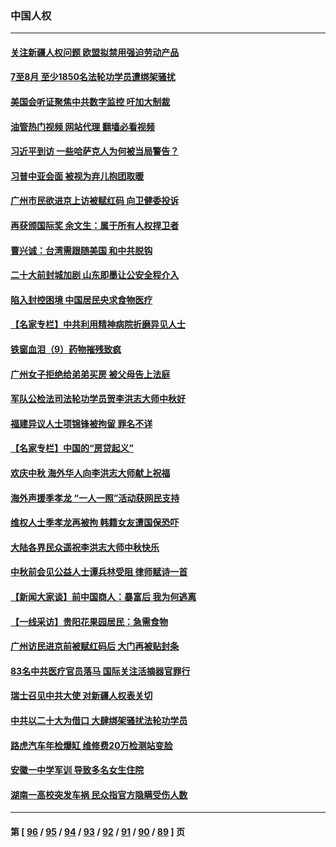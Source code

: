 ### 中国人权
---
#### [关注新疆人权问题 欧盟拟禁用强迫劳动产品](../../pages/ncid278/n13825131.md?09151245) 
#### [7至8月 至少1850名法轮功学员遭绑架骚扰](../../pages/ncid278/n13824925.md?09151245) 
#### [美国会听证聚焦中共数字监控 吁加大制裁](../../pages/ncid278/n13825083.md?09151245) 
#### [油管热门视频 网站代理 翻墙必看视频](http://209.222.30.114:81/youtube.html?09151245)
#### [习近平到访 一些哈萨克人为何被当局警告？](../../pages/ncid278/n13824905.md?09151245) 
#### [习普中亚会面 被视为弃儿抱团取暖](../../pages/ncid278/n13824963.md?09151245) 
#### [广州市民欲进京上访被赋红码 向卫健委投诉](../../pages/ncid278/n13824766.md?09151245) 
#### [再获颁国际奖 余文生：属于所有人权捍卫者](../../pages/ncid278/n13824702.md?09151245) 
#### [曹兴诚：台湾需跟随美国 和中共脱钩](../../pages/ncid278/n13824177.md?09151245) 
#### [二十大前封城加剧 山东即墨让公安全程介入](../../pages/ncid278/n13824364.md?09151245) 
#### [陷入封控困境 中国居民央求食物医疗](../../pages/ncid278/n13823589.md?09151245) 
#### [【名家专栏】中共利用精神病院折磨异见人士](../../pages/ncid278/n13823233.md?09151245) 
#### [铁窗血泪（9）药物摧残致疯](../../pages/ncid278/n13819243.md?09151245) 
#### [广州女子拒绝给弟弟买房 被父母告上法庭](../../pages/ncid278/n13823195.md?09151245) 
#### [军队公检法司法轮功学员贺李洪志大师中秋好](../../pages/ncid278/n13822021.md?09151245) 
#### [福建异议人士项锦锋被拘留 罪名不详](../../pages/ncid278/n13822521.md?09151245) 
#### [【名家专栏】中国的“房贷起义”](../../pages/ncid278/n13821748.md?09151245) 
#### [欢庆中秋 海外华人向李洪志大师献上祝福](../../pages/ncid278/n13821687.md?09151245) 
#### [海外声援季孝龙 “一人一照”活动获网民支持](../../pages/ncid278/n13821379.md?09151245) 
#### [维权人士季孝龙再被拘 韩籍女友遭国保恐吓](../../pages/ncid278/n13821276.md?09151245) 
#### [大陆各界民众遥祝李洪志大师中秋快乐](../../pages/ncid278/n13821222.md?09151245) 
#### [中秋前会见公益人士谭兵林受阻 律师赋诗一首](../../pages/ncid278/n13821028.md?09151245) 
#### [【新闻大家谈】前中国商人：暴富后 我为何逃离](../../pages/ncid278/n13820946.md?09151245) 
#### [【一线采访】贵阳花果园居民：急需食物](../../pages/ncid278/n13820652.md?09151245) 
#### [广州访民进京前被赋红码后 大门再被贴封条](../../pages/ncid278/n13820786.md?09151245) 
#### [83名中共医疗官员落马 国际关注活摘器官罪行](../../pages/ncid278/n13820716.md?09151245) 
#### [瑞士召见中共大使 对新疆人权表关切](../../pages/ncid278/n13820200.md?09151245) 
#### [中共以二十大为借口 大肆绑架骚扰法轮功学员](../../pages/ncid278/n13819570.md?09151245) 
#### [路虎汽车年检爆缸 维修费20万检测站变脸](../../pages/ncid278/n13819981.md?09151245) 
#### [安徽一中学军训 导致多名女生住院](../../pages/ncid278/n13819752.md?09151245) 
#### [湖南一高校突发车祸 民众指官方隐瞒受伤人数](../../pages/ncid278/n13819708.md?09151245) 

---
#### 第 [ [96](./96.md?09151245) / [95](./95.md?09151245) / [94](./94.md?09151245) / [93](./93.md?09151245) / [92](./92.md?09151245) / [91](./91.md?09151245) / [90](./90.md?09151245) / [89](./89.md?09151245) ] 页
